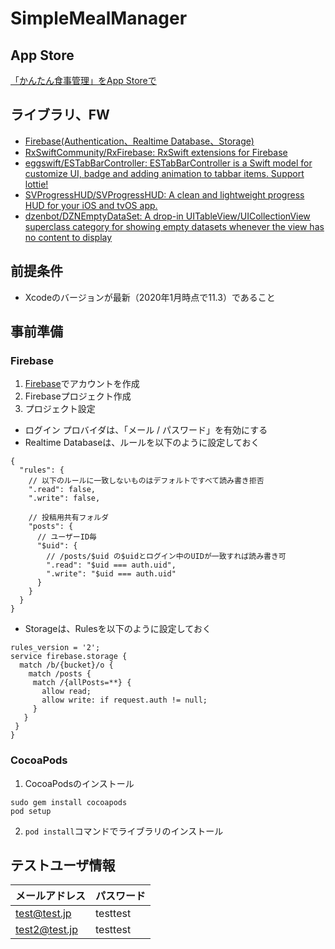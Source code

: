 # SimpleMealManager

## App Store

[‎「かんたん食事管理」をApp Storeで](https://apps.apple.com/jp/app/%E3%81%8B%E3%82%93%E3%81%9F%E3%82%93%E9%A3%9F%E4%BA%8B%E7%AE%A1%E7%90%86/id1482117628)

## ライブラリ、FW

- [Firebase(Authentication、Realtime Database、Storage)](https://firebase.google.com/?hl=ja)
- [RxSwiftCommunity/RxFirebase: RxSwift extensions for Firebase](https://github.com/RxSwiftCommunity/RxFirebase)
- [eggswift/ESTabBarController: ESTabBarController is a Swift model for customize UI, badge and adding animation to tabbar items. Support lottie!](https://github.com/eggswift/ESTabBarController)
- [SVProgressHUD/SVProgressHUD: A clean and lightweight progress HUD for your iOS and tvOS app.](https://github.com/SVProgressHUD/SVProgressHUD)
- [dzenbot/DZNEmptyDataSet: A drop-in UITableView/UICollectionView superclass category for showing empty datasets whenever the view has no content to display](https://github.com/dzenbot/DZNEmptyDataSet)

## 前提条件

- Xcodeのバージョンが最新（2020年1月時点で11.3）であること

## 事前準備

### Firebase

1. [Firebase](https://firebase.google.com/?hl=ja)でアカウントを作成
2. Firebaseプロジェクト作成
3. プロジェクト設定
- ログイン プロバイダは、「メール / パスワード」を有効にする
- Realtime Databaseは、ルールを以下のように設定しておく

```
{
  "rules": {
    // 以下のルールに一致しないものはデフォルトですべて読み書き拒否
    ".read": false,
    ".write": false,

    // 投稿用共有フォルダ
    "posts": {
      // ユーザーID毎
      "$uid": {
        // /posts/$uid の$uidとログイン中のUIDが一致すれば読み書き可
        ".read": "$uid === auth.uid",
        ".write": "$uid === auth.uid"
      }
    }
  }
}
```

- Storageは、Rulesを以下のように設定しておく

```
rules_version = '2';
service firebase.storage {
  match /b/{bucket}/o {
    match /posts {
     match /{allPosts=**} {
       allow read;
       allow write: if request.auth != null;
     }
   }
 }
}
```

### CocoaPods
1. CocoaPodsのインストール
```
sudo gem install cocoapods
pod setup
```
2. ```pod install```コマンドでライブラリのインストール

## テストユーザ情報

| メールアドレス | パスワード |
| ---- | ---- |
| test@test.jp | testtest |
| test2@test.jp | testtest |
